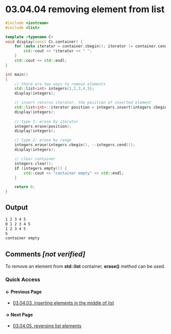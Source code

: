 # 03.04.04 removing element from list

```cxx
#include <iostream>
#include <list>

template <typename C>
void display(const C& container) {
    for (auto iterator = container.cbegin(); iterator != container.cend(); ++ iterator) {
        std::cout << *iterator << " ";
    }
    std::cout << std::endl;
}

int main()
{
    // there are two ways to remove elements
    std::list<int> integers{1,2,3,4,5};
    display(integers);

    // insert returns iterator, the position of inserted element
    std::list<int>::iterator position = integers.insert(integers.cbegin(), 0);
    display(integers);
    
    // type 1: erase by iterator
    integers.erase(position);
    display(integers);

    // type 2: erase by range
    integers.erase(integers.cbegin(), --integers.cend());
    display(integers);

    // clear container
    integers.clear();
    if (integers.empty()) {
        std::cout << "container empty" << std::endl;
    }

    return 0;
}

```

## Output

```txt
1 2 3 4 5 
0 1 2 3 4 5 
1 2 3 4 5 
5 
container empty
```

## Comments *[not verified]*

To remove an element from **std::list** container, **erase()** method can be used.

### Quick Access

<div class="previous_page pagination">

#### &#8592; Previous Page

* [03.04.03. inserting elements in the middle of list](./../../03.stl/04.list/03.insertion.md)

</div>
<div class="next_page pagination">

#### &#8594; Next Page

* [03.04.05. reversing list elements](./../../03.stl/04.list/05.reverse.md)

</div>
